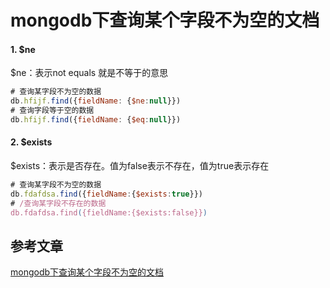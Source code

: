 # mongodb下查询某个字段不为空的文档

#### 1. $ne

$ne：表示not equals 就是不等于的意思

```javascript
# 查询某字段不为空的数据
db.hfijf.find({fieldName: {$ne:null}})
# 查询字段等于空的数据
db.hfijf.find({fieldName: {$eq:null}})
```

#### 2. $exists

$exists：表示是否存在。值为false表示不存在，值为true表示存在

```javascript
# 查询某字段不为空的数据
db.fdafdsa.find({fieldName:{$exists:true}})
# /查询某字段不存在的数据
db.fdafdsa.find({fieldName:{$exists:false}})
```

## 参考文章

[mongodb下查询某个字段不为空的文档](https://blog.csdn.net/qq_39935047/article/details/107450151)
